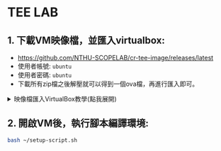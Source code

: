 # TEE LAB

## 1. 下載VM映像檔，並匯入virtualbox:
- https://github.com/NTHU-SCOPELAB/cr-tee-image/releases/latest
- 使用者帳號: `ubuntu`
- 使用者密碼: `ubuntu`
- 下載所有zip檔之後解壓就可以得到一個ova檔，再進行匯入即可。
<details>
    <summary>
    映像檔匯入VirtualBox教學(點我展開)
    </summary>
        
![image](https://github.com/user-attachments/assets/5bed1f9a-7d38-4890-855e-1d3792c8d68e)
![image](https://github.com/user-attachments/assets/4f9e7518-0bd6-403c-bbef-208d5316002a)
![image](https://github.com/user-attachments/assets/7bccc8b6-c7d6-4677-87ea-b0267cedb161)
![image](https://github.com/user-attachments/assets/8168913a-6063-4afc-94ec-dcbae7484ccc)
![image](https://github.com/user-attachments/assets/d8780cfe-1cde-4f2d-9544-c94588204d2b)
</details>


## 2. 開啟VM後，執行腳本編譯環境:
```bash
bash ~/setup-script.sh
```
